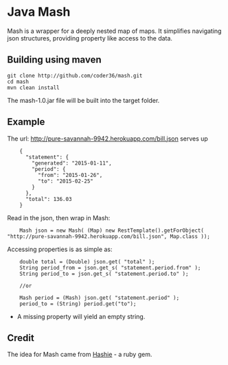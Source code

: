 Java Mash
=========

Mash is a wrapper for a deeply nested map of maps.  It simplifies navigating json structures, providing property like
 access to the data.

Building using maven
--------------------

    git clone http://github.com/coder36/mash.git
    cd mash
    mvn clean install
 
The mash-1.0.jar file will be built into the target folder.


Example
-------

The url: http://pure-savannah-9942.herokuapp.com/bill.json serves up

        {
          "statement": {
            "generated": "2015-01-11",
            "period": {
              "from": "2015-01-26",
              "to": "2015-02-25"
            }
          },
          "total": 136.03
        }

Read in the json, then wrap in Mash:

        Mash json = new Mash( (Map) new RestTemplate().getForObject( "http://pure-savannah-9942.herokuapp.com/bill.json", Map.class ));

Accessing properties is as simple as:

        double total = (Double) json.get( "total" );
        String period_from = json.get_s( "statement.period.from" );
        String period_to = json.get_s( "statement.period.to" );

        //or

        Mash period = (Mash) json.get( "statement.period" );
        period_to = (String) period.get("to");

* A missing property will yield an empty string.



Credit
------

The idea for Mash came from  [Hashie](https://github.com/intridea/hashie#mash) - a ruby gem.
